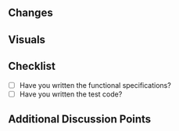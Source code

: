 ## Changes
<!-- Please briefly describe the changes. -->

## Visuals
<!-- If there are any screenshots or visual materials, please attach them. -->

## Checklist
- [ ] Have you written the functional specifications?
- [ ] Have you written the test code?

## Additional Discussion Points
<!-- If there are any additional points to be aware of, please specify them. -->

